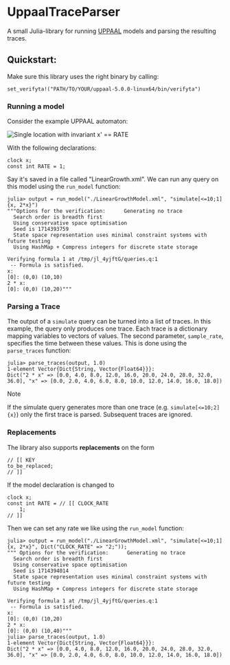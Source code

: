# UppaalTraceParser

A small Julia-library for running [UPPAAL](https://uppaal.org/) models and parsing the resulting traces.

## Quickstart:

Make sure this library uses the right binary by calling:

    set_verifyta!("PATH/TO/YOUR/uppaal-5.0.0-linux64/bin/verifyta")

### Running a model

Consider the example UPPAAL automaton:

![Single location with invariant x' == RATE](https://github.com/AsgerHB/UppaalTraceParser.jl/assets/11016262/e2a67eb2-a301-4866-9009-fe722080bbde)


With the following declarations:

    clock x;
    const int RATE = 1;

Say it's saved in a file called "LinearGrowth.xml". We can run any query on this model using the `run_model` function:

    julia> output = run_model("./LinearGrowthModel.xml", "simulate[<=10;1] {x, 2*x}")
    """Options for the verification:      Generating no trace
      Search order is breadth first
      Using conservative space optimisation
      Seed is 1714393759
      State space representation uses minimal constraint systems with future testing
      Using HashMap + Compress integers for discrete state storage
    
    Verifying formula 1 at /tmp/jl_4yjftG/queries.q:1
     -- Formula is satisfied.
    x:
    [0]: (0,0) (10,10)
    2 * x:
    [0]: (0,0) (10,20)"""


### Parsing a Trace

The output of a `simulate` query can be turned into a list of traces. 
In this example, the query only produces one trace.
Each trace is a dictionary mapping variables to vectors of values. 
The second parameter, `sample_rate`, specifies the time between these values. 
This is done using the `parse_traces` function:

    julia> parse_traces(output, 1.0)
    1-element Vector{Dict{String, Vector{Float64}}}:
    Dict("2 * x" => [0.0, 4.0, 8.0, 12.0, 16.0, 20.0, 24.0, 28.0, 32.0, 36.0], "x" => [0.0, 2.0, 4.0, 6.0, 8.0, 10.0, 12.0, 14.0, 16.0, 18.0])


> [!NOTE]
> If the simulate query generates more than one trace (e.g. `simulate[<=10;2] {x}`) only the first trace is parsed. Subsequent traces are ignored.

### Replacements
The library also supports **replacements** on the form 

    // [[ KEY
    to_be_replaced;
    // ]]

If the model declaration is changed to

    clock x;
    const int RATE = // [[ CLOCK_RATE
        1;
    // ]]

Then we can set any rate we like using the `run_model` function:

    julia> output = run_model("./LinearGrowthModel.xml", "simulate[<=10;1] {x, 2*x}", Dict("CLOCK_RATE" => "2;"));
    """ Options for the verification:      Generating no trace
      Search order is breadth first
      Using conservative space optimisation
      Seed is 1714394014
      State space representation uses minimal constraint systems with future testing
      Using HashMap + Compress integers for discrete state storage
    
    Verifying formula 1 at /tmp/jl_4yjftG/queries.q:1
     -- Formula is satisfied.
    x:
    [0]: (0,0) (10,20)
    2 * x:
    [0]: (0,0) (10,40)"""
    julia> parse_traces(output, 1.0)
    1-element Vector{Dict{String, Vector{Float64}}}:
    Dict("2 * x" => [0.0, 4.0, 8.0, 12.0, 16.0, 20.0, 24.0, 28.0, 32.0, 36.0], "x" => [0.0, 2.0, 4.0, 6.0, 8.0, 10.0, 12.0, 14.0, 16.0, 18.0])
